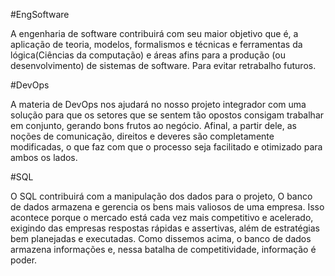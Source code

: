 #EngSoftware 

A engenharia de software contribuirá com seu maior objetivo  que é, a aplicação de teoria, modelos, formalismos e técnicas e ferramentas da lógica(Ciências da computação) e áreas afins para a produção (ou desenvolvimento) de sistemas de software. Para evitar retrabalho futuros.

#DevOps

A materia de  DevOps nos ajudará no nosso projeto integrador com uma solução para que os setores que se sentem tão opostos consigam trabalhar em conjunto, gerando bons frutos ao negócio. Afinal, a partir dele, as noções de comunicação, direitos e deveres são completamente modificadas, o que faz com que o processo seja facilitado e otimizado para ambos os lados.

#SQL

O SQL contribuirá com a manipulação dos dados para o projeto, O banco de dados armazena e gerencia os bens mais valiosos de uma empresa. Isso acontece porque o mercado está cada vez mais competitivo e acelerado, exigindo das empresas respostas rápidas e assertivas, além de estratégias bem planejadas e executadas. Como dissemos acima, o banco de dados armazena informações e, nessa batalha de competitividade, informação é poder.